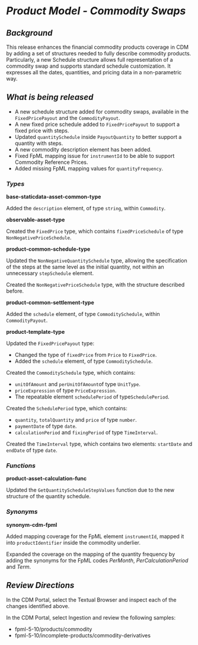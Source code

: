 # *Product Model - Commodity Swaps*

## _Background_

This release enhances the financial commodity products coverage in CDM by adding a set of structures needed to fully describe commodity products. Particularly, a new Schedule structure allows full representation of a commodity swap and supports standard schedule customization. It expresses all the dates, quantities, and pricing data in a non-parametric way.

## _What is being released_

* A new schedule structure added for commodity swaps, available in the `FixedPricePayout` and the `CommodityPayout`.
* A new fixed price schedule added to `FixedPricePayout` to support a fixed price with steps.
* Updated `quantitySchedule` inside `PayoutQuantity` to better support a quantity with steps.
* A new commodity description element has been added.
* Fixed FpML mapping issue for `instrumentId` to be able to support Commodity Reference Prices.
* Added missing FpML mapping values for `quantityFrequency`.

### _Types_

**base-staticdata-asset-common-type**

Added the `description` element, of type `string`, within `Commodity`.

**observable-asset-type**

Created the `FixedPrice` type, which contains `fixedPriceSchedule` of type `NonNegativePriceSchedule`.

**product-common-schedule-type**

Updated the `NonNegativeQuantitySchedule` type, allowing the specification of the steps at the same level as the initial quantity, not within an unnecessary `stepSchedule` element.

Created the `NonNegativePriceSchedule` type, with the structure described before.

**product-common-settlement-type**

Added the `schedule` element, of type `CommoditySchedule`, within `CommodityPayout`.

**product-template-type**

Updated the `FixedPricePayout` type:

* Changed the type of `fixedPrice` from `Price` to `FixedPrice`.
* Added the `schedule` element, of type `CommoditySchedule`.

Created the `CommoditySchedule` type, which contains:

* `unitOfAmount` and `perUnitOfAmount`of type `UnitType`.
* `priceExpression` of type `PriceExpression`.
* The repeatable element `schedulePeriod` of type`SchedulePeriod`.

Created the `SchedulePeriod` type, which contains:

* `quantity`, `totalQuantity` and `price` of type `number`.
* `paymentDate` of type `date`.
* `calculationPeriod` and `fixingPeriod` of type `TimeInterval`.

Created the `TimeInterval` type, which contains two elements: `startDate` and `endDate` of type `date`.

### _Functions_

**product-asset-calculation-func**

Updated the `GetQuantityScheduleStepValues` function due to the new structure of the quantity schedule.

### _Synonyms_

**synonym-cdm-fpml**

Added mapping coverage for the FpML element `instrumentId`, mapped it into `productIdentifier` inside the commodity underlier.

Expanded the coverage on the mapping of the quantity frequency by adding the synonyms for the FpML codes _PerMonth_, _PerCalculationPeriod_ and _Term_.

## _Review Directions_

In the CDM Portal, select the Textual Browser and inspect each of the changes identified above.

In the CDM Portal, select Ingestion and review the following samples:

- fpml-5-10/products/commodity
- fpml-5-10/incomplete-products/commodity-derivatives